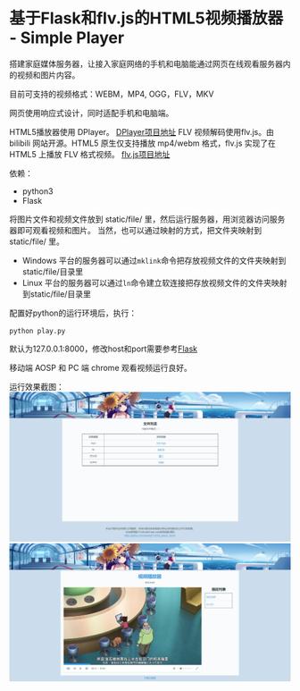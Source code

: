# 基于Flask和flv.js的HTML5视频播放器 - Simple Player


搭建家庭媒体服务器，让接入家庭网络的手机和电脑能通过网页在线观看服务器内的视频和图片内容。

目前可支持的视频格式：WEBM，MP4, OGG，FLV，MKV

网页使用响应式设计，同时适配手机和电脑端。

HTML5播放器使用 DPlayer。
[DPlayer项目地址](https://github.com/MoePlayer/DPlayer)
FLV 视频解码使用flv.js。由 bilibili 网站开源。HTML5 原生仅支持播放 mp4/webm 格式，flv.js 实现了在 HTML5 上播放 FLV 格式视频。
[flv.js项目地址](https://github.com/bilibili/flv.js)

依赖：
- python3
- Flask

将图片文件和视频文件放到 static/file/ 里，然后运行服务器，用浏览器访问服务器即可观看视频和图片。
当然，也可以通过映射的方式，把文件夹映射到 static/file/ 里。
- Windows 平台的服务器可以通过`mklink`命令把存放视频文件的文件夹映射到static/file/目录里
- Linux 平台的服务器可以通过`ln`命令建立软连接把存放视频文件的文件夹映射到static/file/目录里


配置好python的运行环境后，执行：
```
python play.py
```

默认为127.0.0.1:8000，修改host和port需要参考[Flask](http://dormousehole.readthedocs.org/en/latest/)

移动端 AOSP 和 PC 端 chrome 观看视频运行良好。

运行效果截图：
![1.png](1.png)
![2.png](2.png)